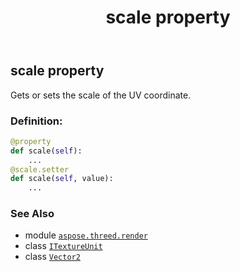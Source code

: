 ﻿---
title: scale property
second_title: Aspose.3D for Python via .NET API References
description: 
type: docs
weight: 80
url: /python-net/aspose.threed.render/itextureunit/scale/
is_root: false
---

## scale property


Gets or sets the scale of the UV coordinate.
### Definition:
```python
@property
def scale(self):
    ...
@scale.setter
def scale(self, value):
    ...
```

### See Also
* module [`aspose.threed.render`](../../)
* class [`ITextureUnit`](/3d/python-net/aspose.threed.render/itextureunit)
* class [`Vector2`](/3d/python-net/aspose.threed.utilities/vector2)
